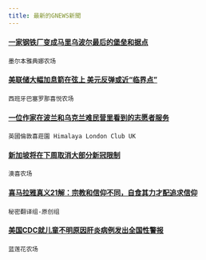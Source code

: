 ```yaml
---
title: 最新的GNEWS新聞
---
```


#### [一家钢铁厂变成马里乌波尔最后的堡垒和据点](/OctoPress.Sync.Core.CategoryConfig/gnews/2396866.md)
 `墨尔本雅典娜农场`

#### [美联储大幅加息箭在弦上 美元反弹或近“临界点”](/OctoPress.Sync.Core.CategoryConfig/gnews/2396842.md)
 `西班牙巴塞罗那喜悦农场`

#### [一位作家在波兰和乌克兰难民营里看到的志愿者服务](/OctoPress.Sync.Core.CategoryConfig/gnews/2396386.md)
 `英國倫敦喜莊園 Himalaya London Club UK`

#### [新加坡将在下周取消大部分新冠限制](/OctoPress.Sync.Core.CategoryConfig/gnews/2396036.md)
 `澳喜农场`

#### [喜马拉雅真义21解：宗教和信仰不同，自食其力才配追求信仰](/OctoPress.Sync.Core.CategoryConfig/gnews/2396033.md)
 `秘密翻译组-原创组`

#### [美国CDC就儿童不明原因肝炎病例发出全国性警报](/OctoPress.Sync.Core.CategoryConfig/gnews/2396016.md)
 `蓝莲花农场`

